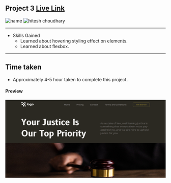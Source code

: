 ## Project 3 [Live Link](https://law-og.netlify.app)


![name](https://img.shields.io/badge/Omkar--Gujja-OG)
![hitesh choudhary](https://img.shields.io/badge/Hitesh--Choudhary-Full--stack--JS--bootcamp-red)

---
-   Skills Gained
    -   Learned about hovering styling effect on elements.
    -   Learned about flexbox.

---

## Time taken

-   Approximately 4-5 hour taken to complete this project.

#### Preview

![Desktop](./ss/preview.png)
